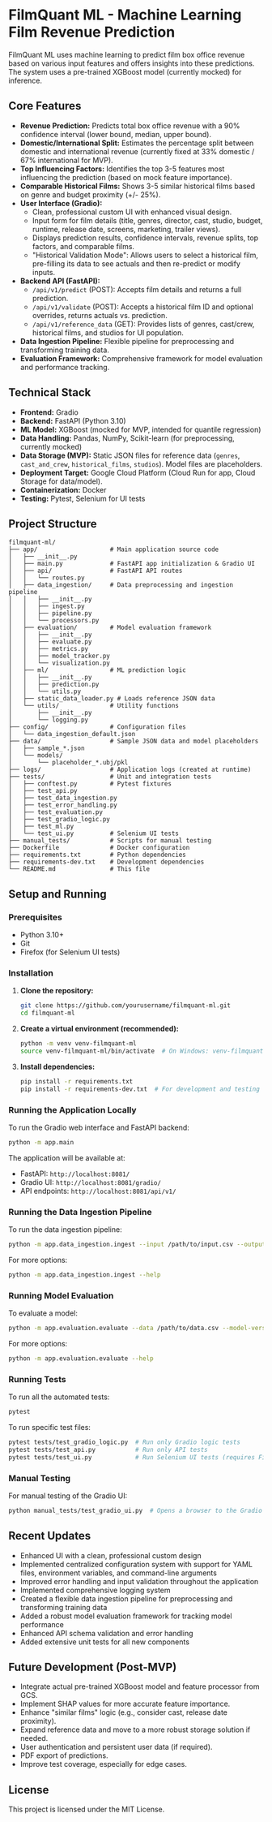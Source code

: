 # FilmQuant ML - Machine Learning Film Revenue Prediction

FilmQuant ML uses machine learning to predict film box office revenue based on various input features and offers insights into these predictions. The system uses a pre-trained XGBoost model (currently mocked) for inference.

## Core Features

*   **Revenue Prediction:** Predicts total box office revenue with a 90% confidence interval (lower bound, median, upper bound).
*   **Domestic/International Split:** Estimates the percentage split between domestic and international revenue (currently fixed at 33% domestic / 67% international for MVP).
*   **Top Influencing Factors:** Identifies the top 3-5 features most influencing the prediction (based on mock feature importance).
*   **Comparable Historical Films:** Shows 3-5 similar historical films based on genre and budget proximity (+/- 25%).
*   **User Interface (Gradio):**
    *   Clean, professional custom UI with enhanced visual design.
    *   Input form for film details (title, genres, director, cast, studio, budget, runtime, release date, screens, marketing, trailer views).
    *   Displays prediction results, confidence intervals, revenue splits, top factors, and comparable films.
    *   "Historical Validation Mode": Allows users to select a historical film, pre-filling its data to see actuals and then re-predict or modify inputs.
*   **Backend API (FastAPI):**
    *   `/api/v1/predict` (POST): Accepts film details and returns a full prediction.
    *   `/api/v1/validate` (POST): Accepts a historical film ID and optional overrides, returns actuals vs. prediction.
    *   `/api/v1/reference_data` (GET): Provides lists of genres, cast/crew, historical films, and studios for UI population.
*   **Data Ingestion Pipeline:** Flexible pipeline for preprocessing and transforming training data.
*   **Evaluation Framework:** Comprehensive framework for model evaluation and performance tracking.

## Technical Stack

*   **Frontend:** Gradio
*   **Backend:** FastAPI (Python 3.10)
*   **ML Model:** XGBoost (mocked for MVP, intended for quantile regression)
*   **Data Handling:** Pandas, NumPy, Scikit-learn (for preprocessing, currently mocked)
*   **Data Storage (MVP):** Static JSON files for reference data (`genres`, `cast_and_crew`, `historical_films`, `studios`). Model files are placeholders.
*   **Deployment Target:** Google Cloud Platform (Cloud Run for app, Cloud Storage for data/model).
*   **Containerization:** Docker
*   **Testing:** Pytest, Selenium for UI tests

## Project Structure

```
filmquant-ml/
├── app/                    # Main application source code
│   ├── __init__.py
│   ├── main.py             # FastAPI app initialization & Gradio UI
│   ├── api/                # FastAPI API routes
│   │   └── routes.py
│   ├── data_ingestion/     # Data preprocessing and ingestion pipeline
│   │   ├── __init__.py
│   │   ├── ingest.py
│   │   ├── pipeline.py
│   │   └── processors.py
│   ├── evaluation/         # Model evaluation framework
│   │   ├── __init__.py
│   │   ├── evaluate.py
│   │   ├── metrics.py
│   │   ├── model_tracker.py
│   │   └── visualization.py
│   ├── ml/                 # ML prediction logic
│   │   ├── __init__.py
│   │   ├── prediction.py
│   │   └── utils.py
│   ├── static_data_loader.py # Loads reference JSON data
│   └── utils/              # Utility functions
│       ├── __init__.py
│       └── logging.py
├── config/                 # Configuration files
│   └── data_ingestion_default.json
├── data/                   # Sample JSON data and model placeholders
│   ├── sample_*.json
│   └── models/
│       └── placeholder_*.ubj/pkl
├── logs/                   # Application logs (created at runtime)
├── tests/                  # Unit and integration tests
│   ├── conftest.py         # Pytest fixtures
│   ├── test_api.py
│   ├── test_data_ingestion.py
│   ├── test_error_handling.py
│   ├── test_evaluation.py
│   ├── test_gradio_logic.py
│   ├── test_ml.py
│   └── test_ui.py          # Selenium UI tests
├── manual_tests/           # Scripts for manual testing
├── Dockerfile              # Docker configuration
├── requirements.txt        # Python dependencies
├── requirements-dev.txt    # Development dependencies
└── README.md               # This file
```

## Setup and Running

### Prerequisites

*   Python 3.10+
*   Git
*   Firefox (for Selenium UI tests)

### Installation

1.  **Clone the repository:**
    ```bash
    git clone https://github.com/yourusername/filmquant-ml.git
    cd filmquant-ml
    ```

2.  **Create a virtual environment (recommended):**
    ```bash
    python -m venv venv-filmquant-ml
    source venv-filmquant-ml/bin/activate  # On Windows: venv-filmquant-ml\Scripts\activate
    ```

3.  **Install dependencies:**
    ```bash
    pip install -r requirements.txt
    pip install -r requirements-dev.txt  # For development and testing
    ```

### Running the Application Locally

To run the Gradio web interface and FastAPI backend:

```bash
python -m app.main
```

The application will be available at:
- FastAPI: `http://localhost:8081/`
- Gradio UI: `http://localhost:8081/gradio/`
- API endpoints: `http://localhost:8081/api/v1/`

### Running the Data Ingestion Pipeline

To run the data ingestion pipeline:

```bash
python -m app.data_ingestion.ingest --input /path/to/input.csv --output /path/to/output.csv --config /path/to/config.json
```

For more options:

```bash
python -m app.data_ingestion.ingest --help
```

### Running Model Evaluation

To evaluate a model:

```bash
python -m app.evaluation.evaluate --data /path/to/data.csv --model-version v1 --true-column actual_revenue --pred-column predicted_revenue
```

For more options:

```bash
python -m app.evaluation.evaluate --help
```

### Running Tests

To run all the automated tests:

```bash
pytest
```

To run specific test files:

```bash
pytest tests/test_gradio_logic.py  # Run only Gradio logic tests
pytest tests/test_api.py           # Run only API tests
pytest tests/test_ui.py            # Run Selenium UI tests (requires Firefox)
```

### Manual Testing

For manual testing of the Gradio UI:

```bash
python manual_tests/test_gradio_ui.py  # Opens a browser to the Gradio UI
```

## Recent Updates

- Enhanced UI with a clean, professional custom design
- Implemented centralized configuration system with support for YAML files, environment variables, and command-line arguments
- Improved error handling and input validation throughout the application
- Implemented comprehensive logging system
- Created a flexible data ingestion pipeline for preprocessing and transforming training data
- Added a robust model evaluation framework for tracking model performance
- Enhanced API schema validation and error handling
- Added extensive unit tests for all new components

## Future Development (Post-MVP)

*   Integrate actual pre-trained XGBoost model and feature processor from GCS.
*   Implement SHAP values for more accurate feature importance.
*   Enhance "similar films" logic (e.g., consider cast, release date proximity).
*   Expand reference data and move to a more robust storage solution if needed.
*   User authentication and persistent user data (if required).
*   PDF export of predictions.
*   Improve test coverage, especially for edge cases.

## License

This project is licensed under the MIT License.


